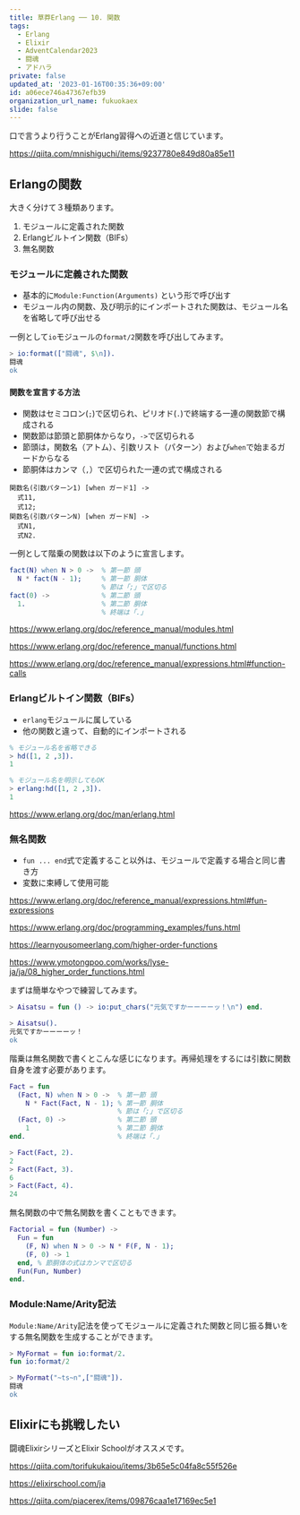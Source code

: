 ```yaml
---
title: 草莽Erlang ── 10. 関数
tags:
  - Erlang
  - Elixir
  - AdventCalendar2023
  - 闘魂
  - アドハラ
private: false
updated_at: '2023-01-16T00:35:36+09:00'
id: a06ece746a47367efb39
organization_url_name: fukuokaex
slide: false
---
```

口で言うより行うことがErlang習得への近道と信じています。

https://qiita.com/mnishiguchi/items/9237780e849d80a85e11

## Erlangの関数

大きく分けて３種類あります。

1. モジュールに定義された関数
1. Erlangビルトイン関数（BIFs）
1. 無名関数

### モジュールに定義された関数

- 基本的に`Module:Function(Arguments)` という形で呼び出す
- モジュール内の関数、及び明示的にインポートされた関数は、モジュール名を省略して呼び出せる

一例として`io`モジュールの`format/2`関数を呼び出してみます。

```erlang
> io:format(["闘魂", $\n]).
闘魂
ok
``` 

#### 関数を宣言する方法

- 関数はセミコロン(`;`)で区切られ、ピリオド(`.`)で終端する一連の関数節で構成される
- 関数節は節頭と節胴体からなり，`->`で区切られる
- 節頭は，関数名（アトム）、引数リスト（パターン）および`when`で始まるガードからなる
- 節胴体はカンマ（`,`）で区切られた一連の式で構成される

```
関数名(引数パターン1) [when ガード1] ->
  式11,
  式12;
関数名(引数パターンN) [when ガードN] ->
  式N1,
  式N2.
```

一例として階乗の関数は以下のように宣言します。
 
```erlang
fact(N) when N > 0 ->  % 第一節 頭
  N * fact(N - 1);     % 第一節 胴体
                       % 節は「;」で区切る
fact(0) ->             % 第二節 頭
  1.                   % 第二節 胴体
                       % 終端は「.」
```

https://www.erlang.org/doc/reference_manual/modules.html

https://www.erlang.org/doc/reference_manual/functions.html

https://www.erlang.org/doc/reference_manual/expressions.html#function-calls

### Erlangビルトイン関数（BIFs）

- `erlang`モジュールに属している
- 他の関数と違って、自動的にインポートされる

```erlang
% モジュール名を省略できる
> hd([1, 2 ,3]).
1

% モジュール名を明示してもOK
> erlang:hd([1, 2 ,3]).
1
```

https://www.erlang.org/doc/man/erlang.html

### 無名関数

- `fun ... end`式で定義すること以外は、モジュールで定義する場合と同じ書き方
- 変数に束縛して使用可能

https://www.erlang.org/doc/reference_manual/expressions.html#fun-expressions

https://www.erlang.org/doc/programming_examples/funs.html

https://learnyousomeerlang.com/higher-order-functions 

https://www.ymotongpoo.com/works/lyse-ja/ja/08_higher_order_functions.html

まずは簡単なやつで練習してみます。

```erlang
> Aisatsu = fun () -> io:put_chars("元気ですかーーーーッ！\n") end.

> Aisatsu().
元気ですかーーーーッ！
ok
```

階乗は無名関数で書くとこんな感じになります。再帰処理をするには引数に関数自身を渡す必要があります。

```erlang
Fact = fun
  (Fact, N) when N > 0 ->  % 第一節 頭
    N * Fact(Fact, N - 1); % 第一節 胴体
                           % 節は「;」で区切る
  (Fact, 0) ->             % 第二節 頭
    1                      % 第二節 胴体
end.                       % 終端は「.」
```

```erlang
> Fact(Fact, 2).
2
> Fact(Fact, 3).
6
> Fact(Fact, 4).
24
```

無名関数の中で無名関数を書くこともできます。

```erlang
Factorial = fun (Number) ->
  Fun = fun
    (F, N) when N > 0 -> N * F(F, N - 1);                       
    (F, 0) -> 1                
  end, % 節胴体の式はカンマで区切る
  Fun(Fun, Number)                     
end. 
```

### Module:Name/Arity記法

`Module:Name/Arity`記法を使ってモジュールに定義された関数と同じ振る舞いをする無名関数を生成することができます。

```erlang
> MyFormat = fun io:format/2.
fun io:format/2

> MyFormat("~ts~n",["闘魂"]).
闘魂
ok
```

## Elixirにも挑戦したい

闘魂ElixirシリーズとElixir Schoolがオススメです。

https://qiita.com/torifukukaiou/items/3b65e5c04fa8c55f526e

https://elixirschool.com/ja

https://qiita.com/piacerex/items/09876caa1e17169ec5e1
